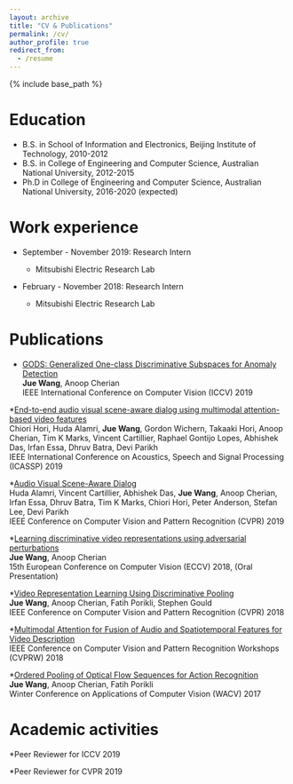 ```yaml
---
layout: archive
title: "CV & Publications"
permalink: /cv/
author_profile: true
redirect_from:
  - /resume
---
```


{% include base_path %}

Education
======
* B.S. in School of Information and Electronics, Beijing Institute of Technology, 2010-2012
* B.S. in College of Engineering and Computer Science, Australian National University, 2012-2015
* Ph.D in College of Engineering and Computer Science, Australian National University, 2016-2020
(expected)

Work experience
======
* September - November 2019: Research Intern
  * Mitsubishi Electric Research Lab

* February - November 2018: Research Intern
  * Mitsubishi Electric Research Lab

Publications
======
* [GODS: Generalized One-class Discriminative Subspaces for Anomaly Detection](https://arxiv.org/pdf/1908.05884.pdf)<br/>
  **Jue Wang**, Anoop Cherian      
  IEEE International Conference on Computer Vision (ICCV) 2019

*[End-to-end audio visual scene-aware dialog using multimodal attention-based video features](https://arxiv.org/pdf/1806.08409.pdf)     
  Chiori Hori, Huda Alamri, **Jue Wang**, Gordon Wichern, Takaaki Hori, Anoop Cherian, Tim K Marks, Vincent Cartillier, Raphael Gontijo Lopes, Abhishek Das, Irfan Essa, Dhruv Batra, Devi Parikh       
  IEEE International Conference on Acoustics, Speech and Signal Processing (ICASSP) 2019

*[Audio Visual Scene-Aware Dialog](http://openaccess.thecvf.com/content_CVPR_2019/papers/Alamri_Audio_Visual_Scene-Aware_Dialog_CVPR_2019_paper.pdf)      
  Huda Alamri, Vincent Cartillier, Abhishek Das, **Jue Wang**, Anoop Cherian, Irfan Essa, Dhruv Batra, Tim K Marks, Chiori Hori, Peter Anderson, Stefan Lee, Devi Parikh      
  IEEE Conference on Computer Vision and Pattern Recognition (CVPR) 2019

*[Learning discriminative video representations using adversarial perturbations](http://openaccess.thecvf.com/content_ECCV_2018/papers/Jue_Wang_Learning_Discriminative_Video_ECCV_2018_paper.pdf)     
  **Jue Wang**, Anoop Cherian    
  15th European Conference on Computer Vision (ECCV) 2018, (Oral Presentation)

*[Video Representation Learning Using Discriminative Pooling](http://openaccess.thecvf.com/content_cvpr_2018/papers/Wang_Video_Representation_Learning_CVPR_2018_paper.pdf)     
  **Jue Wang**, Anoop Cherian, Fatih Porikli, Stephen Gould    
  IEEE Conference on Computer Vision and Pattern Recognition (CVPR) 2018

*[Multimodal Attention for Fusion of Audio and Spatiotemporal Features for Video Description](http://openaccess.thecvf.com/content_cvpr_2018_workshops/papers/w49/Hori_Multimodal_Attention_for_CVPR_2018_paper.pdf)    
  IEEE Conference on Computer Vision and Pattern Recognition Workshops (CVPRW) 2018    

*[Ordered Pooling of Optical Flow Sequences for Action Recognition](https://arxiv.org/pdf/1701.03246.pdf)         
  **Jue Wang**, Anoop Cherian, Fatih Porikli    
  Winter Conference on Applications of Computer Vision (WACV) 2017      
 

Academic activities
======
*Peer Reviewer for ICCV 2019

*Peer Reviewer for CVPR 2019

